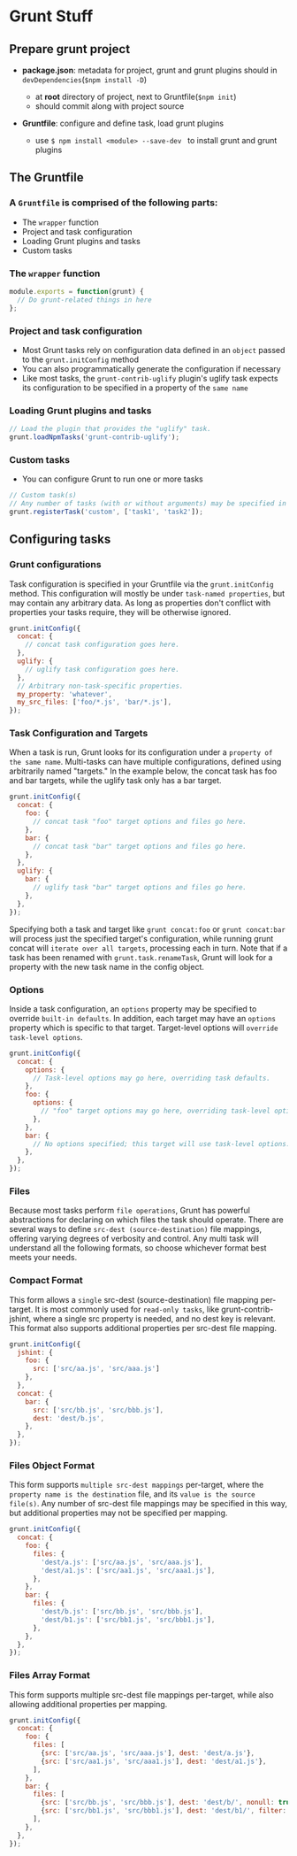 # Grunt Stuff

## Prepare grunt project
* **package.json**: metadata for project, grunt and grunt plugins should in `devDependencies`(```$npm install -D```)
  * at **root** directory of project, next to Gruntfile(```$npm init```)
  * should commit along with project source

* **Gruntfile**: configure and define task, load grunt plugins 
  * use ```$ npm install <module> --save-dev ``` to install grunt and grunt plugins

## The Gruntfile
### A ```Gruntfile``` is comprised of the following parts:
* The `wrapper` function
* Project and task configuration
* Loading Grunt plugins and tasks
* Custom tasks

### The `wrapper` function
```Javascript
module.exports = function(grunt) {
  // Do grunt-related things in here
};
```

### Project and task configuration
* Most Grunt tasks rely on configuration data defined in an ```object``` passed to the ```grunt.initConfig``` method
* You can also programmatically generate the configuration if necessary
* Like most tasks, the ```grunt-contrib-uglify``` plugin's uglify task expects its configuration to be specified in a property of the `same name`

### Loading Grunt plugins and tasks
```Javascript
// Load the plugin that provides the "uglify" task.
grunt.loadNpmTasks('grunt-contrib-uglify');
```

### Custom tasks
* You can configure Grunt to run one or more tasks
```Javascript
// Custom task(s)
// Any number of tasks (with or without arguments) may be specified in the array.
grunt.registerTask('custom', ['task1', 'task2']);
```


## Configuring tasks
### Grunt configurations
Task configuration is specified in your Gruntfile via the ```grunt.initConfig``` method. This configuration will mostly be under `task-named properties`,  but may contain any arbitrary data. As long as properties don't conflict with properties your tasks require, they will be otherwise ignored.
```Javascript
grunt.initConfig({
  concat: {
    // concat task configuration goes here.
  },
  uglify: {
    // uglify task configuration goes here.
  },
  // Arbitrary non-task-specific properties.
  my_property: 'whatever',
  my_src_files: ['foo/*.js', 'bar/*.js'],
});
```

### Task Configuration and Targets
When a task is run, Grunt looks for its configuration under a `property of the same name`. Multi-tasks can have multiple configurations, defined using arbitrarily named "targets." In the example below, the concat task has foo and bar targets, while the uglify task only has a bar target.
```Javascript
grunt.initConfig({
  concat: {
    foo: {
      // concat task "foo" target options and files go here.
    },
    bar: {
      // concat task "bar" target options and files go here.
    },
  },
  uglify: {
    bar: {
      // uglify task "bar" target options and files go here.
    },
  },
});
```
Specifying both a task and target like ```grunt concat:foo``` or ```grunt concat:bar``` will process just the specified target's configuration, while running grunt concat will `iterate over all targets`, processing each in turn. Note that if a task has been renamed with ```grunt.task.renameTask```, Grunt will look for a property with the new task name in the config object.

### Options
Inside a task configuration, an `options` property may be specified to override `built-in defaults`.
In addition, each target may have an `options` property which is specific to that target. Target-level options will `override task-level options`.
```Javascript
grunt.initConfig({
  concat: {
    options: {
      // Task-level options may go here, overriding task defaults.
    },
    foo: {
      options: {
        // "foo" target options may go here, overriding task-level options.
      },
    },
    bar: {
      // No options specified; this target will use task-level options.
    },
  },
});
```

### Files
Because most tasks perform `file operations`, Grunt has powerful abstractions for declaring on which files the task should operate. 
There are several ways to define `src-dest (source-destination)` file mappings, offering varying degrees of verbosity and control. 
Any multi task will understand all the following formats, so choose whichever format best meets your needs.

### Compact Format
This form allows a `single` src-dest (source-destination) file mapping per-target. 
It is most commonly used for `read-only tasks`, like grunt-contrib-jshint, where a single src property is needed, and no dest key is relevant. 
This format also supports additional properties per src-dest file mapping.
```Javascript
grunt.initConfig({
  jshint: {
    foo: {
      src: ['src/aa.js', 'src/aaa.js']
    },
  },
  concat: {
    bar: {
      src: ['src/bb.js', 'src/bbb.js'],
      dest: 'dest/b.js',
    },
  },
});
```

### Files Object Format
This form supports `multiple src-dest mappings` per-target, where the `property name is the destination` file, and its `value is the source file(s)`. 
Any number of src-dest file mappings may be specified in this way, but additional properties may not be specified per mapping.
```Javascript
grunt.initConfig({
  concat: {
    foo: {
      files: {
        'dest/a.js': ['src/aa.js', 'src/aaa.js'],
        'dest/a1.js': ['src/aa1.js', 'src/aaa1.js'],
      },
    },
    bar: {
      files: {
        'dest/b.js': ['src/bb.js', 'src/bbb.js'],
        'dest/b1.js': ['src/bb1.js', 'src/bbb1.js'],
      },
    },
  },
});
```

### Files Array Format
This form supports multiple src-dest file mappings per-target, while also allowing additional properties per mapping.
```Javascript
grunt.initConfig({
  concat: {
    foo: {
      files: [
        {src: ['src/aa.js', 'src/aaa.js'], dest: 'dest/a.js'},
        {src: ['src/aa1.js', 'src/aaa1.js'], dest: 'dest/a1.js'},
      ],
    },
    bar: {
      files: [
        {src: ['src/bb.js', 'src/bbb.js'], dest: 'dest/b/', nonull: true},
        {src: ['src/bb1.js', 'src/bbb1.js'], dest: 'dest/b1/', filter: 'isFile'},
      ],
    },
  },
});
```
